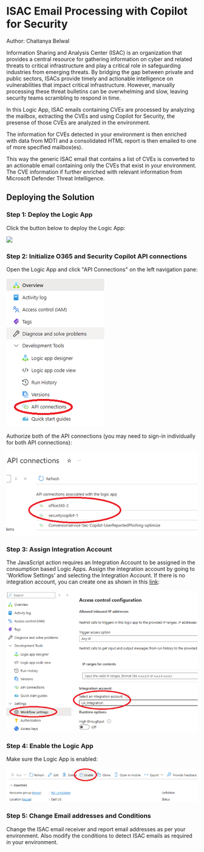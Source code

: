 # ISAC Email Processing with Copilot for Security
Author: Chaitanya Belwal

Information Sharing and Analysis Center (ISAC) is an organization that provides a central resource for gathering information on cyber and related threats to critical infrastructure and play a critical role in safeguarding industries from emerging threats. By bridging the gap between private and public sectors, ISACs provide timely and actionable intelligence on vulnerabilities that impact critical infrastructure. However, manually processing these threat bulletins can be overwhelming and slow, leaving security teams scrambling to respond in time. 

In this Logic App, ISAC emails containing CVEs are processed by analyzing the mailbox, extracting the CVEs and using Copilot for Security, the presense of those CVEs are analyzed in the environment. 

The information for CVEs detected in your environment is then enriched with data from MDTI and a consolidated HTML report is then emailed to one of more specified mailbox(es).

This way the generic ISAC email that contains a list of CVEs is converted to an actionable email containing only the CVEs that exist in your environment. The CVE information if further enriched with relevant information from Microsoft Defender Threat Intelligence.

## Deploying the Solution

### Step 1: Deploy the Logic App

Click the button below to deploy the Logic App:

<a href="https://portal.azure.com/#create/Microsoft.Template/uri/https%3A%2F%2Fraw.githubusercontent.com%2Fcbelwal%2FCopilot-For-Security%2Fmain%2FLogic%2520Apps%2FISAC-Email-Processing%2Fazuredeploy.json" target="_blank">
<img src="https://aka.ms/deploytoazurebutton"/>
</a>

### Step 2: Initialize O365 and Security Copilot API connections

Open the Logic App and click "API Connections" on the left navigation pane:

![alt text](LA-step-1.png)

Authorize both of the API connections (you may need to sign-in individually for both API connections):

![alt text](LA-step-2.png)


### Step 3: Assign Integration Account

The JavaScript action requires an Integration Account to be assigned in the consumption based Logic Apps. Assign the integration account by going to 'Workflow Settings' and selecting the Integration Account. If there is no integration account, you can create one as shown in this <a href = "https://learn.microsoft.com/en-us/azure/logic-apps/enterprise-integration/create-integration-account?tabs=azure-portal%2Cconsumption">link</a>:

![alt text](LA-step-3.png)

### Step 4: Enable the Logic App

Make sure the Logic App is enabled:

![alt text](LA-step-4.png)

### Step 5: Change Email addresses and Conditions

Change the ISAC email receiver and report email addresses as per your environment. Also modify the conditions to detect ISAC emails as required in your environment. 

<br>
